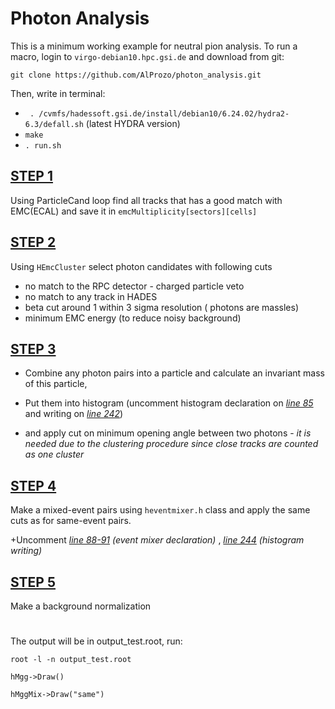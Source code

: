 # Photon Analysis
This is a minimum working example for neutral pion analysis.
To run a macro, login to `virgo-debian10.hpc.gsi.de` and download from git:

`git clone https://github.com/AlProzo/photon_analysis.git `

Then, write in terminal:
 - ` . /cvmfs/hadessoft.gsi.de/install/debian10/6.24.02/hydra2-6.3/defall.sh` (latest HYDRA version)
 - `make`
 - `. run.sh`

## [STEP 1](https://github.com/AlProzo/photon_analysis/blob/main/loopDST.C#L120)
Using ParticleCand loop find all tracks that has a good match with EMC(ECAL) and save it in `emcMultiplicity[sectors][cells]`

## [STEP 2](https://github.com/AlProzo/photon_analysis/blob/main/loopDST.C#L147)
Using `HEmcCluster` select photon candidates with following cuts

- no match to the RPC detector - charged particle veto
- no match to any track in HADES
- beta cut around 1 within 3 sigma resolution ( photons are massles)
- minimum EMC energy (to reduce noisy background)

## [STEP 3](https://github.com/AlProzo/photon_analysis/blob/main/loopDST.C#L182)
* Combine any photon pairs into a particle and calculate an invariant mass of this particle, 

* Put them into histogram (uncomment histogram declaration on _[line 85](https://github.com/AlProzo/photon_analysis/blob/main/loopDST.C#L85)_ and writing on _[line 242](https://github.com/AlProzo/photon_analysis/blob/main/loopDST.C#L242)_)

* and apply cut on minimum opening angle between two photons - _it is needed due to the clustering procedure since close tracks are counted as one cluster_

## [STEP 4](https://github.com/AlProzo/photon_analysis/blob/main/loopDST.C#L204)
Make a mixed-event pairs using `heventmixer.h` class and apply the same cuts as for same-event pairs.  

+Uncomment _[line 88-91](https://github.com/AlProzo/photon_analysis/blob/main/loopDST.C#L88) (event mixer declaration)_ , 
_[line 244](https://github.com/AlProzo/photon_analysis/blob/main/loopDST.C#L244) (histogram writing)_

## [STEP 5](https://github.com/AlProzo/photon_analysis/blob/main/loopDST.C#L232)
Make a background normalization


#
The output will be in output_test.root, run:

`root -l -n output_test.root`

`hMgg->Draw()`

`hMggMix->Draw("same")`

